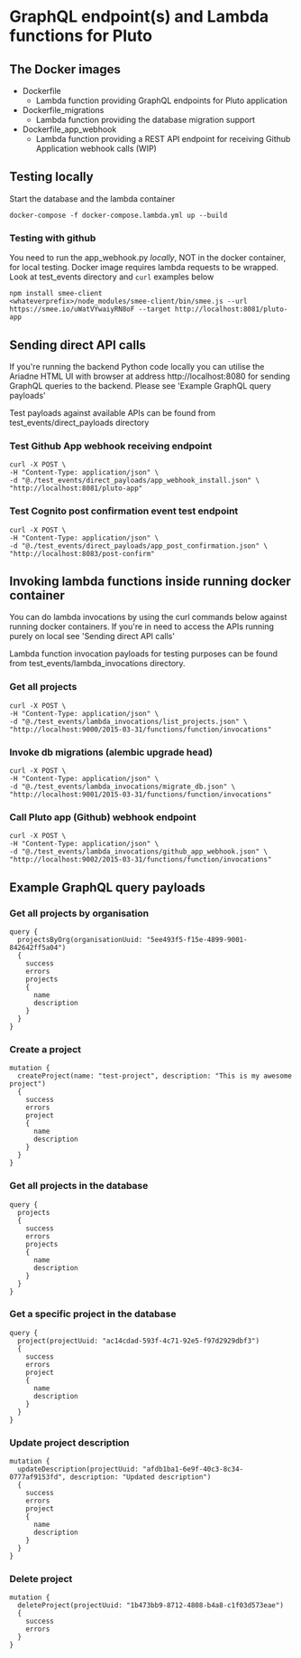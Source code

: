 # GraphQL endpoint(s) and Lambda functions for Pluto

## The Docker images
- Dockerfile
  - Lambda function providing GraphQL endpoints for Pluto application
- Dockerfile_migrations
  - Lambda function providing the database migration support
- Dockerfile_app_webhook
  - Lambda function providing a REST API endpoint for receiving Github Application webhook calls (WIP)


## Testing locally

Start the database and the lambda container

```docker-compose -f docker-compose.lambda.yml up --build```


### Testing with github
You need to run the app_webhook.py _locally_, NOT in the docker container, for local testing. Docker image requires 
lambda requests to be wrapped. Look at test_events directory and `curl` examples below

```
npm install smee-client
<whateverprefix>/node_modules/smee-client/bin/smee.js --url https://smee.io/uWatVYwaiyRN8oF --target http://localhost:8081/pluto-app
```

## Sending direct API calls
If you're running the backend Python code locally you can utilise the Ariadne HTML UI with browser at address
http://localhost:8080 for sending GraphQL queries to the backend. Please see 'Example GraphQL query payloads'

Test payloads against available APIs can be found from test_events/direct_payloads directory

### Test Github App webhook receiving endpoint
```
curl -X POST \
-H "Content-Type: application/json" \
-d "@./test_events/direct_payloads/app_webhook_install.json" \
"http://localhost:8081/pluto-app"
```

### Test Cognito post confirmation event test endpoint
```
curl -X POST \
-H "Content-Type: application/json" \
-d "@./test_events/direct_payloads/app_post_confirmation.json" \
"http://localhost:8083/post-confirm"
```

## Invoking lambda functions inside running docker container
You can do lambda invocations by using the curl commands below against running docker containers. If you're in need to
access the APIs running purely on local see 'Sending direct API calls'

Lambda function invocation payloads for testing purposes can be found from test_events/lambda_invocations directory.

### Get all projects
```
curl -X POST \
-H "Content-Type: application/json" \
-d "@./test_events/lambda_invocations/list_projects.json" \
"http://localhost:9000/2015-03-31/functions/function/invocations"
```

### Invoke db migrations (alembic upgrade head)
```
curl -X POST \
-H "Content-Type: application/json" \
-d "@./test_events/lambda_invocations/migrate_db.json" \
"http://localhost:9001/2015-03-31/functions/function/invocations"
```


### Call Pluto app (Github) webhook endpoint
```
curl -X POST \
-H "Content-Type: application/json" \
-d "@./test_events/lambda_invocations/github_app_webhook.json" \
"http://localhost:9002/2015-03-31/functions/function/invocations"
```

## Example GraphQL query payloads

### Get all projects by organisation
```
query { 
  projectsByOrg(organisationUuid: "5ee493f5-f15e-4899-9001-842642ff5a04") 
  { 
    success 
    errors 
    projects 
    { 
      name 
      description 
    }
  }
}
```

### Create a project
```
mutation { 
  createProject(name: "test-project", description: "This is my awesome project") 
  {
    success 
    errors 
    project 
    { 
      name 
      description 
    }
  }
}
```

### Get all projects in the database
```
query { 
  projects
  { 
    success 
    errors 
    projects 
    { 
      name 
      description 
    }
  }
}
```

### Get a specific project in the database
```
query { 
  project(projectUuid: "ac14cdad-593f-4c71-92e5-f97d2929dbf3")
  { 
    success 
    errors 
    project 
    { 
      name 
      description 
    }
  }
}
```

### Update project description
```
mutation { 
  updateDescription(projectUuid: "afdb1ba1-6e9f-40c3-8c34-0777af9153fd", description: "Updated description") 
  {
    success 
    errors 
    project 
    { 
      name 
      description 
    }
  }
}

```
### Delete project
```
mutation { 
  deleteProject(projectUuid: "1b473bb9-8712-4808-b4a8-c1f03d573eae") 
  {
    success 
    errors 
  }
}
```
